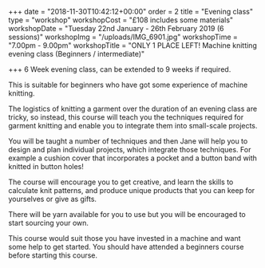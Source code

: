+++
date = "2018-11-30T10:42:12+00:00"
order = 2
title = "Evening class"
type = "workshop"
workshopCost = "£108 includes some materials"
workshopDate = "Tuesday 22nd January - 26th February 2019 (6 sessions)"
workshopImg = "/uploads/IMG_6901.jpg"
workshopTime = "7.00pm - 9.00pm"
workshopTitle = "ONLY 1 PLACE LEFT!    Machine knitting evening class (Beginners / intermediate)"

+++
6 Week evening class, can be extended to 9 weeks if required.

This is suitable for beginners who have got some experience of machine knitting.

The logistics of knitting a garment over the duration of an evening class are tricky, so instead, this course will teach you the techniques required for garment knitting and enable you to integrate them into small-scale projects.

You will be taught a number of techniques and then Jane will help you to design and plan individual projects, which integrate those techniques. For example a cushion cover that incorporates a pocket and a button band with knitted in button holes!

The course will encourage you to get creative, and learn the skills to calculate knit patterns, and produce unique products that you can keep for yourselves or give as gifts.

There will be yarn available for you to use but you will be encouraged to start sourcing your own.

This course would suit those you have invested in a machine and want some help to get started. You should have attended a beginners course before starting this course.